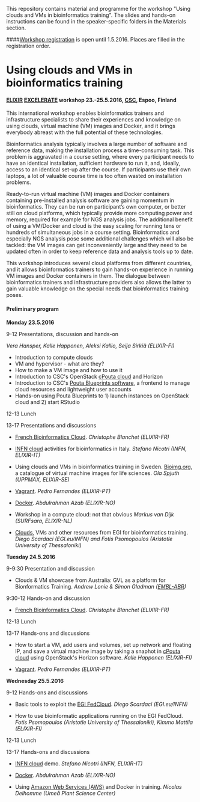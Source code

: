 This repository contains material and programme for the workshop "Using clouds and VMs in bioinformatics training". The slides and hands-on instructions can be found in the speaker-specific folders in the Materials section.

####[Workshop registration](https://csc.fi/web/training/-/cloud-vm-bioinformatics) is open until 1.5.2016. Places are filled in the registration order.

# Using clouds and VMs in bioinformatics training
#### [ELIXIR](https://www.elixir-europe.org/) [EXCELERATE](https://www.elixir-europe.org/excelerate) workshop 23.-25.5.2016, [CSC](https://www.csc.fi/how-to-reach-us), Espoo, Finland

This international workshop enables bioinformatics trainers and infrastructure specialists to share their experiences and knowledge on using clouds, virtual machine (VM) images and Docker, and it brings everybody abreast with the full potential of these technologies.

Bioinformatics analysis typically involves a large number of software and reference data, making the installation process a time-consuming task. This problem is aggravated in a course setting, where every participant needs to have an identical installation, sufficient hardware to run it, and, ideally, access to an identical set-up after the course. If participants use their own laptops, a lot of valuable course time is too often wasted on installation problems.

Ready-to-run virtual machine (VM) images and Docker containers containing pre-installed analysis software are gaining momentum in bioinformatics. They can be run on participant’s own computer, or better still on cloud platforms, which typically provide more computing power and memory, required for example for NGS analysis jobs. The additional benefit of using a VM/Docker and cloud is the easy scaling for running tens or hundreds of simultaneous jobs in a course setting. Bioinformatics and especially NGS analysis pose some additional challenges which will also be tackled: the VM images can get inconveniently large and they need to be updated often in order to keep reference data and analysis tools up to date.

This workshop introduces several cloud platforms from different countries, and it allows bioinformatics trainers to gain hands-on experience in running VM images and Docker containers in them. The dialogue between bioinformatics trainers and infrastructure providers also allows the latter to gain valuable knowledge on the special needs that bioinformatics training poses. 

#### Preliminary program

**Monday 23.5.2016**

9-12 Presentations, discussion and hands-on

*Vera Hansper, Kalle Happonen, Aleksi Kallio, Seija Sirkiä (ELIXIR-FI)*
- Introduction to compute clouds
- VM and hypervisor - what are they?
- How to make a VM image and how to use it
- Introduction to CSC's OpenStack [cPouta cloud](https://research.csc.fi/pouta-user-guide) and Horizon
- Introduction to CSC's [Pouta Blueprints software](https://github.com/CSC-IT-Center-for-Science/pouta-blueprints), a frontend to manage cloud resources and lightweight user accounts
- Hands-on using Pouta Blueprints to 1) launch instances on OpenStack cloud and 2) start RStudio

12-13 Lunch

13-17 Presentations and discussions

- [French Bioinformatics Cloud](http://www.france-bioinformatique.fr/en/cloud). *Christophe Blanchet (ELIXIR-FR)*

- [INFN cloud](http://www.recas-bari.it/index.php/en/) activities for bioinformatics in Italy. *Stefano Nicotri (INFN, ELIXIR-IT)* 

- Using clouds and VMs in bioinformatics training in Sweden. [Bioimg.org](https://bioimg.org/), a catalogue of virtual machine images for life sciences. *Ola Spjuth (UPPMAX, ELIXIR-SE)*  

- [Vagrant](https://www.vagrantup.com/). *Pedro Fernandes (ELIXIR-PT)*

- [Docker](https://www.docker.com/). *Abdulrahman Azab (ELIXIR-NO)*

- Workshop in a compute cloud: not that obvious *Markus van Dijk (SURFsara, ELIXIR-NL)*

- [Clouds](https://www.egi.eu/solutions/fed-cloud/), VMs and other resources from EGI for bioinformatics training. *Diego Scardaci (EGI.eu/INFN) and Fotis Psomopoulos (Aristotle University of Thessaloniki)*

**Tuesday 24.5.2016**

9-9:30 Presentation and discussion

- Clouds & VM showcase from Australia: GVL as a platform for Bionformatics Training. *Andrew Lonie & Simon Gladman ([EMBL-ABR](https://www.embl-abr.org.au))*

9:30-12 Hands-on and discussion

- [French Bioinformatics Cloud](http://www.france-bioinformatique.fr/en/cloud). *Christophe Blanchet (ELIXIR-FR)*

12-13 Lunch

13-17 Hands-ons and discussions

- How to start a VM, add users and volumes, set up network and floating IP, and save a virtual machine image by taking a snaphot in [cPouta cloud](https://research.csc.fi/pouta-user-guide) using OpenStack's Horizon software. *Kalle Happonen (ELIXIR-FI)*

- [Vagrant](https://www.vagrantup.com/). *Pedro Fernandes (ELIXIR-PT)*

**Wednesday 25.5.2016**

9-12 Hands-ons and discussions

- Basic tools to exploit the [EGI FedCloud](https://www.egi.eu/solutions/fed-cloud/). *Diego Scardaci (EGI.eu/INFN)*

- How to use bioinformatic applications running on the EGI FedCloud. *Fotis Psomopoulos (Aristotle University of Thessaloniki), Kimmo Mattila (ELIXIR-FI)*

12-13 Lunch

13-17 Hands-ons and discussions

- [INFN cloud](http://www.recas-bari.it/index.php/en/) demo. *Stefano Nicotri (INFN, ELIXIR-IT)*

- [Docker](https://www.docker.com/). *Abdulrahman Azab (ELIXIR-NO)*
 
- Using [Amazon Web Services (AWS)](https://aws.amazon.com/?nc2=h_lg) and Docker in training. *Nicolas Delhomme (Umeå Plant Science Center)*



